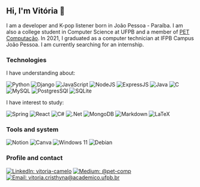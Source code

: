 ## Hi, I'm Vitória 👋
<div style="display: inline_block">
  <p style="align:left">
    I am a developer and K-pop listener born in João Pessoa - Paraíba. I am also a college student in Computer Science at UFPB and a member of <a href="https://linktr.ee/petcomufpb">PET Computação</a>. In 2021, I graduated as a computer technician at IFPB Campus João Pessoa.
I am currently searching for an internship.
  </p>
  
  ### Technologies
  <p>I have understanding about:</p>
   
  ![Python](https://img.shields.io/badge/python-3670A0?style=for-the-badge&logo=python&logoColor=ffdd54)
  ![Django](https://img.shields.io/badge/Django-092E20?style=for-the-badge&logo=django&logoColor=white)
  ![JavaScript](https://img.shields.io/badge/javascript-%23323330.svg?style=for-the-badge&logo=javascript&logoColor=%23F7DF1E)
  ![NodeJS](https://img.shields.io/badge/node.js-6DA55F?style=for-the-badge&logo=node.js&logoColor=white)
  ![ExpressJS](https://img.shields.io/badge/Express.js-404D59?style=for-the-badge)
  ![Java](https://img.shields.io/badge/java-%23ED8B00.svg?style=for-the-badge&logo=openjdk&logoColor=white)
  ![C](https://img.shields.io/badge/c-%2300599C.svg?style=for-the-badge&logo=c&logoColor=white)
  ![MySQL](https://img.shields.io/badge/mysql-%2300f.svg?style=for-the-badge&logo=mysql&logoColor=white)
  ![PostgresSQl](https://img.shields.io/badge/PostgreSQL-316192?style=for-the-badge&logo=postgresql&logoColor=white)
  ![SQLite](https://img.shields.io/badge/sqlite-%2307405e.svg?style=for-the-badge&logo=sqlite&logoColor=white)
  
  <p>I have interest to study:</p> 
  
  ![Spring](https://img.shields.io/badge/spring-%236DB33F.svg?style=for-the-badge&logo=spring&logoColor=white) 
  ![React](https://img.shields.io/badge/react-%2320232a.svg?style=for-the-badge&logo=react&logoColor=%2361DAFB)
  ![C#](https://img.shields.io/badge/C%23-239120?style=for-the-badge&logo=c-sharp&logoColor=white)
  ![.Net](https://img.shields.io/badge/.NET-5C2D91?style=for-the-badge&logo=.net&logoColor=white)
  ![MongoDB](https://img.shields.io/badge/MongoDB-4EA94B?style=for-the-badge&logo=mongodb&logoColor=white)
  ![Markdown](https://img.shields.io/badge/markdown-%23000000.svg?style=for-the-badge&logo=markdown&logoColor=white)
  ![LaTeX](https://img.shields.io/badge/latex-%23008080.svg?style=for-the-badge&logo=latex&logoColor=white)
  
  ### Tools and system 
  ![Notion](https://img.shields.io/badge/Notion-%23000000.svg?style=for-the-badge&logo=notion&logoColor=white)
  ![Canva](https://img.shields.io/badge/Canva-%2300C4CC.svg?style=for-the-badge&logo=Canva&logoColor=white)
  ![Windows 11](https://img.shields.io/badge/Windows%2011-%230079d5.svg?style=for-the-badge&logo=Windows%2011&logoColor=white)
  ![Debian](https://img.shields.io/badge/Debian-A81D33?style=for-the-badge&logo=debian&logoColor=white)
</div>

### Profile and contact
[![LinkedIn: vitoria-camelo](https://img.shields.io/badge/linkedin-%230077B5.svg?style=for-the-badge&logo=linkedin&logoColor=white)](https://www.linkedin.com/in/vitoria-camelo)
[![Medium: @pet-comp](https://img.shields.io/badge/Medium-12100E?style=for-the-badge&logo=medium&logoColor=white)](https://medium.com/@pet-comp)
[![Email: vitoria.cristhyna@academico.ufpb.br](https://img.shields.io/badge/-Mail-D14836?style=for-the-badge&logo=Gmail&logoColor=white&link=mailto:vitoria.cristhyna@academico.ufpb.br)](mailto:vitoria.cristhyna@academico.ufpb.br)

